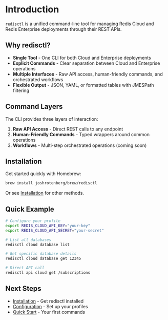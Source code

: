 # Introduction

`redisctl` is a unified command-line tool for managing Redis Cloud and Redis Enterprise deployments through their REST APIs.

## Why redisctl?

- **Single Tool** - One CLI for both Cloud and Enterprise deployments
- **Explicit Commands** - Clear separation between Cloud and Enterprise operations
- **Multiple Interfaces** - Raw API access, human-friendly commands, and orchestrated workflows
- **Flexible Output** - JSON, YAML, or formatted tables with JMESPath filtering

## Command Layers

The CLI provides three layers of interaction:

1. **Raw API Access** - Direct REST calls to any endpoint
2. **Human-Friendly Commands** - Typed wrappers around common operations  
3. **Workflows** - Multi-step orchestrated operations (coming soon)

## Installation

Get started quickly with Homebrew:

```bash
brew install joshrotenberg/brew/redisctl
```

Or see [Installation](./getting-started/installation.md) for other methods.

## Quick Example

```bash
# Configure your profile
export REDIS_CLOUD_API_KEY="your-key"
export REDIS_CLOUD_API_SECRET="your-secret"

# List all databases
redisctl cloud database list

# Get specific database details
redisctl cloud database get 12345

# Direct API call
redisctl api cloud get /subscriptions
```

## Next Steps

- [Installation](./getting-started/installation.md) - Get redisctl installed
- [Configuration](./getting-started/configuration.md) - Set up your profiles
- [Quick Start](./getting-started/quickstart.md) - Your first commands